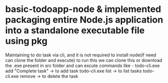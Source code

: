 # basic-todoapp-node & implemented packaging entire Node.js application into a standalone executable file using pkg 
Maintaining to do task via cli, and it is not required to install node(if need can clone the folder and execute) to run this we can clone this or download the .exe present in src folder and can excute commands like - todo-cli.exe add "Complete task" -> to add task
todo-cli.exe list -> to list tasks
todo-cli.exe remove <number based on list> -> to delete the task
